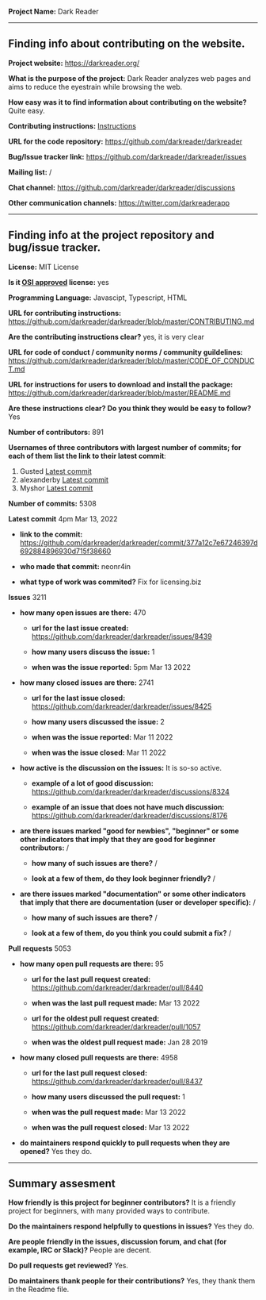 __Project Name:__  Dark Reader


---

## Finding info about contributing on the website.

__Project website:__ https://darkreader.org/


__What is the purpose of the project:__ Dark Reader analyzes web pages and aims to reduce the eyestrain while browsing the web. 


__How easy was it to find information about contributing on the website?__ Quite easy.


__Contributing instructions:__ [Instructions](https://github.com/darkreader/darkreader/blob/master/CONTRIBUTING.md)

__URL for the code repository:__ https://github.com/darkreader/darkreader

__Bug/Issue tracker link:__ https://github.com/darkreader/darkreader/issues

__Mailing list:__ /

__Chat channel:__ https://github.com/darkreader/darkreader/discussions

__Other communication channels:__ https://twitter.com/darkreaderapp


---

## Finding info at the project repository and bug/issue tracker.

__License:__ MIT License 

__Is it [OSI approved](https://opensource.org/licenses/alphabetical) license:__ yes

__Programming Language:__ Javascipt, Typescript, HTML

__URL for contributing instructions:__ https://github.com/darkreader/darkreader/blob/master/CONTRIBUTING.md

__Are the contributing instructions clear?__ yes, it is very clear


__URL for code of conduct / community norms / community guildelines:__ https://github.com/darkreader/darkreader/blob/master/CODE_OF_CONDUCT.md

__URL for instructions for users to download and install the package:__ https://github.com/darkreader/darkreader/blob/master/README.md


__Are these instructions clear? Do you think they would be easy to follow?__ Yes


__Number of contributors:__ 891


__Usernames of three contributors with largest number of commits; for
each of them list the link to their latest commit__:

1. Gusted [Latest commit](https://github.com/darkreader/darkreader/commit/92198ff0a49a545d96c6abf34fe93f7c5292a53b)
2. alexanderby [Latest commit](https://github.com/darkreader/darkreader/commit/6b11339ca82c7677a7e2d46bc0e3c5531110f98f)
3. Myshor [Latest commit](https://github.com/darkreader/darkreader/commit/d7f43d5887aef73aa6980a702a5ff431e7187210)


__Number of commits:__ 5308

__Latest commit__ 4pm Mar 13, 2022

- __link to the commit:__ https://github.com/darkreader/darkreader/commit/377a12c7e67246397d692884896930d715f38660

- __who made that commit:__ neonr4in

- __what type of work was commited?__ Fix for licensing.biz


__Issues__ 3211

- __how many open issues are there:__ 470

    - __url for the last issue created:__ https://github.com/darkreader/darkreader/issues/8439

    - __how many users discuss the issue:__ 1

    - __when was the issue reported:__ 5pm Mar 13 2022


- __how many closed issues are there:__ 2741

    - __url for the last issue closed:__ https://github.com/darkreader/darkreader/issues/8425

    - __how many users discussed the issue:__ 2

    - __when was the issue reported:__ Mar 11 2022

    - __when was the issue closed:__ Mar 11 2022

- __how active is the discussion on the issues:__ It is so-so active.

    - __example of a lot of good discussion:__ https://github.com/darkreader/darkreader/discussions/8324

    - __example of an issue that does not have much discussion:__ https://github.com/darkreader/darkreader/discussions/8176



- __are there issues marked "good for newbies", "beginner" or some other indicators that imply that they are good for beginner contributors:__ /

    - __how many of such issues are there?__ /

    - __look at a few of them, do they look beginner friendly?__ /



- __are there issues marked "documentation" or some other indicators that imply that there are documentation (user or developer specific):__ /

    - __how many of such issues are there?__ /

    - __look at a few of them, do you think you could submit a fix?__ /



__Pull requests__ 5053

- __how many open pull requests are there:__ 95

    - __url for the last pull request created:__ https://github.com/darkreader/darkreader/pull/8440

    - __when was the last pull request made:__ Mar 13 2022

    - __url for the oldest pull request created:__ https://github.com/darkreader/darkreader/pull/1057

    - __when was the oldest pull request made:__ Jan 28 2019

- __how many closed pull requests are there:__ 4958

    - __url for the last pull request closed:__ https://github.com/darkreader/darkreader/pull/8437

    - __how many users discussed the pull request:__ 1

    - __when was the pull request made:__ Mar 13 2022

    - __when was the pull request closed:__ Mar 13 2022


- __do maintainers respond quickly to pull requests when they are opened?__ Yes they do.





---


## Summary assesment
__How friendly is this project for beginner contributors?__ It is a friendly project for beginners, with many provided ways to contribute.


__Do the maintainers respond helpfully to questions in issues?__ Yes they do.


__Are people friendly in the issues, discussion forum, and chat (for example, IRC or Slack)?__ People are decent.



__Do pull requests get reviewed?__ Yes.



__Do maintainers thank people for their contributions?__ Yes, they thank them in the Readme file.
